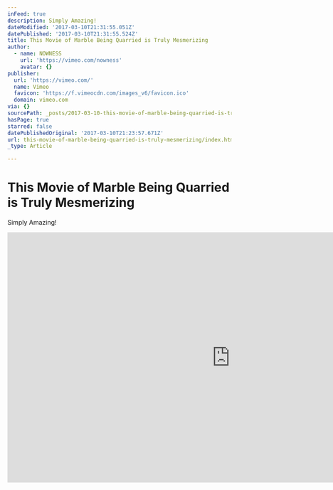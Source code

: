 ```yaml
---
inFeed: true
description: Simply Amazing!
dateModified: '2017-03-10T21:31:55.051Z'
datePublished: '2017-03-10T21:31:55.524Z'
title: This Movie of Marble Being Quarried is Truly Mesmerizing
author:
  - name: NOWNESS
    url: 'https://vimeo.com/nowness'
    avatar: {}
publisher:
  url: 'https://vimeo.com/'
  name: Vimeo
  favicon: 'https://f.vimeocdn.com/images_v6/favicon.ico'
  domain: vimeo.com
via: {}
sourcePath: _posts/2017-03-10-this-movie-of-marble-being-quarried-is-truly-mesmerizing.md
hasPage: true
starred: false
datePublishedOriginal: '2017-03-10T21:23:57.671Z'
url: this-movie-of-marble-being-quarried-is-truly-mesmerizing/index.html
_type: Article

---
```

# This Movie of Marble Being Quarried is Truly Mesmerizing

Simply Amazing!

<iframe src="https://cdn.embedly.com/widgets/media.html?src=https%3A%2F%2Fplayer.vimeo.com%2Fvideo%2F108898457&amp;url=https%3A%2F%2Fvimeo.com%2F108898457&amp;image=https%3A%2F%2Fi.vimeocdn.com%2Fvideo%2F492728005_1280.jpg&amp;key=b7d04c9b404c499eba89ee7072e1c4f7&amp;type=text%2Fhtml&amp;schema=vimeo" width="1000" height="563" scrolling="no" frameborder="0" allowfullscreen="" style=""></iframe>